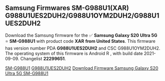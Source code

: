 <h2>Samsung Firmwares SM-G988U1(XAR) G988U1UES2DUH2/G988U1OYM2DUH2/G988U1UES2DUH2</h2>
Download the Samsung firmware for the ✅ <strong>Samsung Galaxy S20 Ultra 5G </strong> ⭐ <strong>SM-G988U1</strong> with product code <strong>XAR</strong> <strong> from United States</strong>. This firmware has version number PDA <strong>G988U1UES2DUH2</strong> and CSC G988U1OYM2DUH2. The operating system of this firmware is Android R , with build date 2021-09-09. Changelist <strong>22299651</strong>.


[SM-G988U1](https://samfirm.shop/samsung/model/SM-G988U1)
[G988U1UES2DUH2](https://samfirm.shop/samsung/pda/G988U1UES2DUH2)
[Download Firmware Samsung Galaxy S20 Ultra 5G SM-G988U1](https://samfirm.shop/samsung/firmware/454287)
